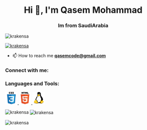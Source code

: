 <h1 align="center">Hi 👋, I'm Qasem Mohammad</h1>
<h3 align="center">Im from SaudiArabia</h3>

<p align="left"> <img src="https://komarev.com/ghpvc/?username=krakensa&label=Profile%20views&color=0e75b6&style=flat" alt="krakensa" /> </p>

<p align="left"> <a href="https://github.com/ryo-ma/github-profile-trophy"><img src="https://github-profile-trophy.vercel.app/?username=krakensa" alt="krakensa" /></a> </p>

- 📫 How to reach me **qasemcode@gmail.com**

<h3 align="left">Connect with me:</h3>
<p align="left">
</p>

<h3 align="left">Languages and Tools:</h3>
<p align="left"> <a href="https://www.w3schools.com/css/" target="_blank" rel="noreferrer"> <img src="https://raw.githubusercontent.com/devicons/devicon/master/icons/css3/css3-original-wordmark.svg" alt="css3" width="40" height="40"/> </a> <a href="https://www.w3.org/html/" target="_blank" rel="noreferrer"> <img src="https://raw.githubusercontent.com/devicons/devicon/master/icons/html5/html5-original-wordmark.svg" alt="html5" width="40" height="40"/> </a> <a href="https://www.linux.org/" target="_blank" rel="noreferrer"> <img src="https://raw.githubusercontent.com/devicons/devicon/master/icons/linux/linux-original.svg" alt="linux" width="40" height="40"/> </a> </p>

<p><img align="left" src="https://github-readme-stats.vercel.app/api/top-langs?username=krakensa&show_icons=true&locale=en&layout=compact" alt="krakensa" /></p>

<p>&nbsp;<img align="center" src="https://github-readme-stats.vercel.app/api?username=krakensa&show_icons=true&locale=en" alt="krakensa" /></p>

<p><img align="center" src="https://github-readme-streak-stats.herokuapp.com/?user=krakensa&" alt="krakensa" /></p>

